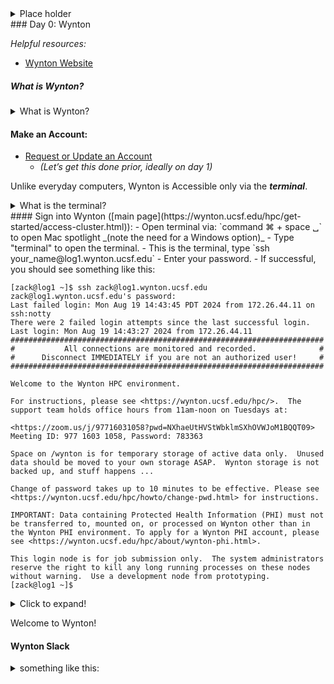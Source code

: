<details>
<summary>
Place holder
</summary>
Foo
</details>
### Day 0: Wynton


*Helpful resources:*
- [Wynton Website](https://wynton.ucsf.edu/hpc/index.html)


##### What is Wynton?
<details>
<summary>
What is Wynton?
</summary>
A Wynton is a **High Performance Computing (HPC) cluster** system made up of many interconnected computers (called nodes) that work together to allow many users execute programs and process data. It's commonly used in research to run simulations, analyze big datasets, or perform tasks that would take too long on a regular computer. Instead of relying on a single machine, you can tap into the combined power of the entire cluster, making it possible to handle more intensive computational tasks.
</details>



#### Make an Account:
- [Request or Update an Account](https://wynton.ucsf.edu/hpc/about/join.html#request-or-update-an-account)
  - _(Let’s get this done prior, ideally on day 1)_

Unlike everyday computers, Wynton is Accessible only via the ***terminal***. 
<details>
<summary>
What is the terminal?
</summary>
The **terminal** is a text-based interface that allows you to interact directly with your computer typing commands, rather than using a graphical interface (like clicking on icons, etc). It might seem intimidating at first, but it's a powerful tool that gives you a lot of control over your computational environment.
</details>
#### Sign into Wynton ([main page](https://wynton.ucsf.edu/hpc/get-started/access-cluster.html)):
  - Open terminal via: `command ⌘ + space ␣` to open Mac spotlight _(note the need for a Windows option)_
  - Type "terminal" to open the terminal.
  - This is the terminal, type `ssh your_name@log1.wynton.ucsf.edu`
  - Enter your password.
  - If successful, you should see something like this:

```
[zack@log1 ~]$ ssh zack@log1.wynton.ucsf.edu
zack@log1.wynton.ucsf.edu's password:
Last failed login: Mon Aug 19 14:43:45 PDT 2024 from 172.26.44.11 on ssh:notty
There were 2 failed login attempts since the last successful login.
Last login: Mon Aug 19 14:43:27 2024 from 172.26.44.11
######################################################################
#           All connections are monitored and recorded.              #
#      Disconnect IMMEDIATELY if you are not an authorized user!     #
######################################################################

Welcome to the Wynton HPC environment.

For instructions, please see <https://wynton.ucsf.edu/hpc/>.  The
support team holds office hours from 11am-noon on Tuesdays at:

<https://zoom.us/j/97716031058?pwd=NXhaeUtHVStWbklmSXhOVWJoM1BQQT09>
Meeting ID: 977 1603 1058, Password: 783363

Space on /wynton is for temporary storage of active data only.  Unused
data should be moved to your own storage ASAP.  Wynton storage is not
backed up, and stuff happens ...

Change of password takes up to 10 minutes to be effective. Please see
<https://wynton.ucsf.edu/hpc/howto/change-pwd.html> for instructions.

IMPORTANT: Data containing Protected Health Information (PHI) must not
be transferred to, mounted on, or processed on Wynton other than in
the Wynton PHI environment. To apply for a Wynton PHI account, please
see <https://wynton.ucsf.edu/hpc/about/wynton-phi.html>.

This login node is for job submission only.  The system administrators
reserve the right to kill any long running processes on these nodes
without warning.  Use a development node from prototyping.
[zack@log1 ~]$
```

<details> 
<summary>Click to expand!</summary> 
```python   # Your code here   def example_function():       print("This is a collapsible code segment!")```

</details>

Welcome to Wynton!


#### Wynton Slack



<details>
  <summary>something like this:</summary>
  ```console
[zack@log1 ~]$ ssh zack@log1.wynton.ucsf.edu
zack@log1.wynton.ucsf.edu's password:
Last failed login: Mon Aug 19 14:43:45 PDT 2024 from 172.26.44.11 on ssh:notty
There were 2 failed login attempts since the last successful login.
Last login: Mon Aug 19 14:43:27 2024 from 172.26.44.11
######################################################################
#           All connections are monitored and recorded.              #
#      Disconnect IMMEDIATELY if you are not an authorized user!     #
######################################################################

Welcome to the Wynton HPC environment.

For instructions, please see <https://wynton.ucsf.edu/hpc/>.  The
support team holds office hours from 11am-noon on Tuesdays at:

<https://zoom.us/j/97716031058?pwd=NXhaeUtHVStWbklmSXhOVWJoM1BQQT09>
Meeting ID: 977 1603 1058, Password: 783363

Space on /wynton is for temporary storage of active data only.  Unused
data should be moved to your own storage ASAP.  Wynton storage is not
backed up, and stuff happens ...

Change of password takes up to 10 minutes to be effective. Please see
<https://wynton.ucsf.edu/hpc/howto/change-pwd.html> for instructions.

IMPORTANT: Data containing Protected Health Information (PHI) must not
be transferred to, mounted on, or processed on Wynton other than in
the Wynton PHI environment. To apply for a Wynton PHI account, please
see <https://wynton.ucsf.edu/hpc/about/wynton-phi.html>.

This login node is for job submission only.  The system administrators
reserve the right to kill any long running processes on these nodes
without warning.  Use a development node from prototyping.
[zack@log1 ~]$
  ```
</details>



<details>
  <summary>Click me</summary>
  
  ### Heading
  1. Foo
  2. Bar
     * Baz
     * Qux

  ### Some Javascript
  ```js
  function logSomething(something) {
    console.log('Something', something);
  }
  ```
</details>
